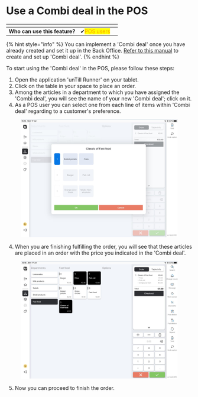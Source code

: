 # Use a Combi deal in the POS



<table data-card-size="large" data-view="cards" data-full-width="true"><thead><tr><th></th><th></th><th></th></tr></thead><tbody><tr><td><strong>Who can use this feature?</strong></td><td><span data-gb-custom-inline data-tag="emoji" data-code="2714">✔</span><mark style="color:orange;">POS users</mark></td><td></td></tr></tbody></table>

{% hint style="info" %}
You can implement a 'Combi deal' once you have already created and set it up in the Back Office. [Refer to this manual](create-a-combi-deal.md) to create and set up 'Combi deal'.
{% endhint %}

To start using the 'Combi deal' in the POS, please follow these steps:

1. Open the application 'unTill Runner' on your tablet.
2. Click on the table in your space to place an order.
3. Among the articles in a department to which you have assigned the 'Combi deal', you will see the name of your new 'Combi deal'; click on it.
4. As a POS user you can select one from each line of items within 'Combi deal' regarding to a customer's preference.

<figure><img src="../../.gitbook/assets/combi2.jpg" alt="" width="563"><figcaption></figcaption></figure>

4. When you are finishing fulfilling the order, you will see that these articles are placed in an order with the price you indicated in the 'Combi deal'.

<figure><img src="../../.gitbook/assets/combi3.jpg" alt="" width="563"><figcaption></figcaption></figure>

5. Now you can proceed to finish the order.
